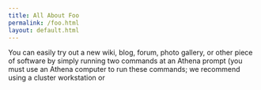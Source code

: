 ```yaml
---
title: All About Foo
permalink: /foo.html
layout: default.html
---
```


You can easily try out a new wiki, blog, forum, photo gallery, or other
piece of software by simply running two commands at an Athena prompt
(you must use an Athena computer to run these commands; we recommend
using a cluster workstation or